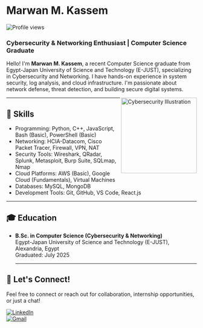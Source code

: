 # Marwan M. Kassem

![Profile views](https://komarev.com/ghpvc/?username=marwankassem&label=Profile%20views&color=blue)

### Cybersecurity & Networking Enthusiast | Computer Science Graduate

Hello! I'm **Marwan M. Kassem**, a recent Computer Science graduate from Egypt-Japan University of Science and Technology (E-JUST), specializing in Cybersecurity and Networking. I have hands-on experience in system security, log analysis, and cloud infrastructure. I'm passionate about network defense, threat detection, and building secure digital systems.

<img align="right" alt="Cybersecurity Illustration" width="200" src="https://cdn-icons-png.flaticon.com/512/4481/4481350.png" />

---
## 🔐 Skills
- Programming: Python, C++, JavaScript, Bash (Basic), PowerShell (Basic)
- Networking: HCIA-Datacom, Cisco Packet Tracer, Firewall, VPN, NAT
- Security Tools: Wireshark, QRadar, Splunk, Metasploit, Burp Suite, SQLmap, Nmap
- Cloud Platforms: AWS (Basic), Google Cloud (Fundamentals), Virtual Machines
- Databases: MySQL, MongoDB
- Development Tools: Git, GitHub, VS Code, React.js

---
## 🎓 Education
- **B.Sc. in Computer Science (Cybersecurity & Networking)**  
  Egypt-Japan University of Science and Technology (E-JUST), Alexandria, Egypt  
  Graduated: July 2025
  
  ---
## 🤝 Let's Connect!
Feel free to connect or reach out for collaboration, internship opportunities, or just a chat!

[![LinkedIn](https://img.shields.io/badge/LinkedIn-blue?style=for-the-badge&logo=linkedin)](https://www.linkedin.com/in/YOUR_LINKEDIN)  
[![Gmail](https://img.shields.io/badge/Gmail-red?style=for-the-badge&logo=gmail&logoColor=white)](mailto:marwankassem3828187@gmail.com)
